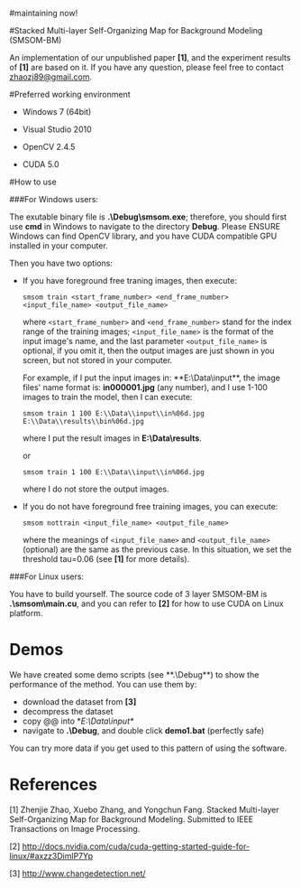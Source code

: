 #maintaining now!

#Stacked Multi-layer Self-Organizing Map for Background Modeling (SMSOM-BM)

An implementation of our unpublished paper **[1]**, and the experiment results of **[1]** are based on it. If you have any question, please feel free to contact zhaozj89@gmail.com.

#Preferred working environment

* Windows 7 (64bit)


* Visual Studio 2010


* OpenCV 2.4.5


* CUDA 5.0




#How to use


###For Windows users:


The exutable binary file is **.\Debug\smsom.exe**; therefore, you should first use **cmd** in Windows to navigate to the directory **Debug**. Please ENSURE Windows can find OpenCV library, and you have CUDA compatible GPU installed in your computer.


Then you have two options:

* If you have foreground free traning images, then execute:

  `smsom train <start_frame_number> <end_frame_number> <input_file_name> <output_file_name>`
    
  where `<start_frame_number>` and `<end_frame_number>` stand for the index range of the training images; `<input_file_name>`     is the format of the input image's name, and the last parameter `<output_file_name>` is optional, if you omit it, then the      output images are just shown in you screen, but not stored in your computer. 

  For example, if I put the input images in: **E:\Data\input\**, 
  the image files' name format is: **in000001.jpg** (any number), and I use 1-100 images to train the model, then I can execute:

  `smsom train 1 100 E:\\Data\\input\\in%06d.jpg E:\\Data\\results\\bin%06d.jpg`

  where I put the result images in **E:\Data\results**.

  or

  `smsom train 1 100 E:\\Data\\input\\in%06d.jpg`

  where I do not store the output images.
  
* If you do not have foreground free training images, you can execute:
  
  `smsom nottrain <input_file_name> <output_file_name>`

  where the meanings of `<input_file_name>` and `<output_file_name>` (optional) are the same as the previous case. In this situation, we set the threshold tau=0.06 (see **[1]** for more details). 
 
###For Linux users:


You have to build yourself. The source code of 3 layer SMSOM-BM is **.\smsom\main.cu**, and you can refer to **[2]** for how to use CUDA on Linux platform.


Demos
=====
We have created some demo scripts (see **.\Debug\**) to show the performance of the method. You can use them by:

* download the dataset from **[3]**
* decompress the dataset
* copy @@ into **E:\Data\input\**
* navigate to **.\Debug**, and double click **demo1.bat** (perfectly safe)

You can try more data if you get used to this pattern of using the software.



References
=====

[1] Zhenjie Zhao, Xuebo Zhang, and Yongchun Fang. Stacked Multi-layer Self-Organizing Map for
Background Modeling. Submitted to IEEE Transactions on Image Processing.

[2] http://docs.nvidia.com/cuda/cuda-getting-started-guide-for-linux/#axzz3DimlP7Yp

[3] http://www.changedetection.net/

